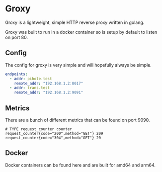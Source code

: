 # Groxy

Groxy is a lightweight, simple HTTP reverse proxy written in golang.

Groxy was built to run in a docker container so is setup by default to listen on port 80.

## Config

The config for groxy is very simple and will hopefully always be simple.

```yaml
endpoints: 
  - addr: pihole.test
    remote_addr: "192.168.1.2:8017"
  - addr: trans.test
    remote_addr: "192.168.1.2:9091"
```

## Metrics

There are a bunch of different metrics that can be found on port 9090.

```
# TYPE request_counter counter
request_counter{code="200",method="GET"} 209
request_counter{code="304",method="GET"} 20
```

## Docker

Docker containers can be found here and are built for amd64 and arm64.

